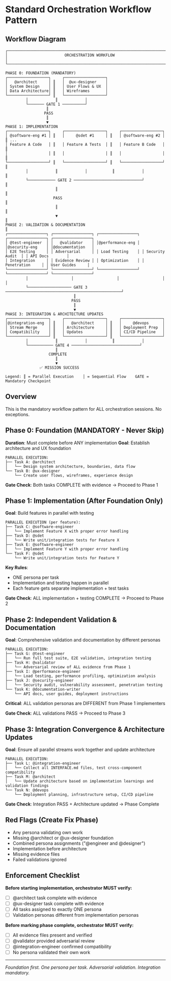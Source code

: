 # Standard Orchestration Workflow Pattern

## Workflow Diagram
```
┌─────────────────────────────────────────────────────────────────────────────┐
│                         ORCHESTRATION WORKFLOW                              │
└─────────────────────────────────────────────────────────────────────────────┘

PHASE 0: FOUNDATION (MANDATORY)
┌──────────────────┐     ┌──────────────────┐
│   @architect     │ ║   │  @ux-designer    │
│ System Design    │ ║   │ User Flows & UX  │
│ Data Architecture│ ║   │ Wireframes       │
└──────────────────┘ ║   └──────────────────┘
         │            ║            │
         └─────── GATE 1 ──────────┘
                  ║
                 PASS
                  ║
                  ▼
PHASE 1: IMPLEMENTATION 
┌──────────────────┐     ┌──────────────────┐     ┌──────────────────┐
│ @software-eng #1 │ ║   │     @sdet #1     │ ║   │ @software-eng #2 │ ║ ...
│ Feature A Code   │ ║   │ Feature A Tests  │ ║   │ Feature B Code   │ ║
│                  │ ║   │                  │ ║   │                  │ ║
└──────────────────┘ ║   └──────────────────┘ ║   └──────────────────┘ ║
         │            ║            │           ║            │           ║
         └──────────── GATE 2 ──────────────────────────────┘          ║
                      ║                                                 ║
                     PASS                                                ║
                      ║                                                 ║
                      ▼                                                 ║
PHASE 2: VALIDATION & DOCUMENTATION                                      ║
┌─────────────────┐ ┌─────────────────┐ ┌─────────────────┐ ┌─────────────────┐ ┌─────────────────┐
│ @test-engineer  │ │   @validator    │ │@performance-eng │ │@security-eng    │ │@documentation   │
│ E2E Testing     │ │ Adversarial     │ │ Load Testing    │ │ Security Audit  │ │ API Docs        │
│ Integration     │ │ Evidence Review │ │ Optimization    │ │ Penetration     │ │ User Guides     │
└─────────────────┘ └─────────────────┘ └─────────────────┘ └─────────────────┘ └─────────────────┘
         │                   │                   │                   │                   │
         └─────────────────── GATE 3 ───────────────────────────────────────────────────┘
                              ║
                             PASS  
                              ║
                              ▼
PHASE 3: INTEGRATION & ARCHITECTURE UPDATES
┌──────────────────┐     ┌──────────────────┐     ┌──────────────────┐
│@integration-eng  │ ║   │   @architect     │ ║   │     @devops      │
│ Stream Merge     │ ║   │ Architecture     │ ║   │ Deployment Prep  │
│ Compatibility    │ ║   │ Updates          │ ║   │ CI/CD Pipeline   │
└──────────────────┘ ║   └──────────────────┘ ║   └──────────────────┘
         │            ║            │           ║            │
         └─────────── GATE 4 ──────────────────────────────┘
                      ║
                   COMPLETE
                      ║
                      ▼
               ✅ MISSION SUCCESS

Legend: ║ = Parallel Execution    │ = Sequential Flow    GATE = Mandatory Checkpoint
```

## Overview
This is the mandatory workflow pattern for ALL orchestration sessions. No exceptions.

## Phase 0: Foundation (MANDATORY - Never Skip)
**Duration**: Must complete before ANY implementation
**Goal**: Establish architecture and UX foundation

```
PARALLEL EXECUTION:
├── Task A: @architect
│   └── Design system architecture, boundaries, data flow
└── Task B: @ux-designer  
    └── Create user flows, wireframes, experience design
```

**Gate Check**: Both tasks COMPLETE with evidence → Proceed to Phase 1

## Phase 1: Implementation (After Foundation Only)
**Goal**: Build features in parallel with testing

```
PARALLEL EXECUTION (per feature):
├── Task C: @software-engineer
│   └── Implement Feature X with proper error handling
├── Task D: @sdet
│   └── Write unit/integration tests for Feature X
├── Task E: @software-engineer  
│   └── Implement Feature Y with proper error handling
└── Task F: @sdet
    └── Write unit/integration tests for Feature Y
```

**Key Rules**:
- ONE persona per task
- Implementation and testing happen in parallel
- Each feature gets separate implementation + test tasks

**Gate Check**: ALL implementation + testing COMPLETE → Proceed to Phase 2

## Phase 2: Independent Validation & Documentation
**Goal**: Comprehensive validation and documentation by different personas

```
PARALLEL EXECUTION:
├── Task G: @test-engineer
│   └── Run full test suite, E2E validation, integration testing
├── Task H: @validator
│   └── Adversarial review of ALL evidence from Phase 1
├── Task I: @performance-engineer
│   └── Load testing, performance profiling, optimization analysis
├── Task J: @security-engineer
│   └── Security audit, vulnerability assessment, penetration testing
└── Task K: @documentation-writer
    └── API docs, user guides, deployment instructions
```

**Critical**: ALL validation personas are DIFFERENT from Phase 1 implementers

**Gate Check**: ALL validations PASS → Proceed to Phase 3

## Phase 3: Integration Convergence & Architecture Updates
**Goal**: Ensure all parallel streams work together and update architecture

```
PARALLEL EXECUTION:
├── Task L: @integration-engineer
│   └── Collect all INTERFACE.md files, test cross-component compatibility  
├── Task M: @architect
│   └── Update architecture based on implementation learnings and validation findings
└── Task N: @devops
    └── Deployment planning, infrastructure setup, CI/CD pipeline
```

**Gate Check**: Integration PASS + Architecture updated → Phase Complete

## Red Flags (Create Fix Phase)
- Any persona validating own work
- Missing @architect or @ux-designer foundation  
- Combined persona assignments ("@engineer and @designer")
- Implementation before architecture
- Missing evidence files
- Failed validations ignored

## Enforcement Checklist

**Before starting implementation, orchestrator MUST verify:**
- [ ] @architect task complete with evidence
- [ ] @ux-designer task complete with evidence  
- [ ] All tasks assigned to exactly ONE persona
- [ ] Validation personas different from implementation personas

**Before marking phase complete, orchestrator MUST verify:**
- [ ] All evidence files present and verified
- [ ] @validator provided adversarial review
- [ ] @integration-engineer confirmed compatibility
- [ ] No persona validated their own work

---
*Foundation first. One persona per task. Adversarial validation. Integration mandatory.*